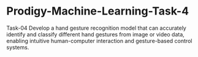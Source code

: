 # Prodigy-Machine-Learning-Task-4
Task-04  Develop a hand gesture recognition model that can accurately identify and classify different hand gestures from image or video data, enabling intuitive human-computer interaction and gesture-based control systems.
